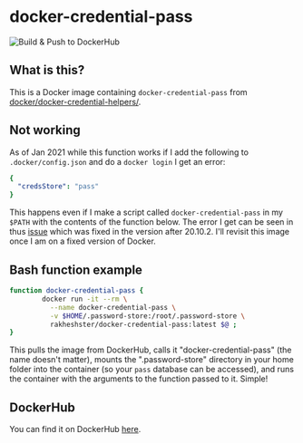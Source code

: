 # docker-credential-pass
![Build & Push to DockerHub](https://github.com/rakheshster/docker-credential-pass/workflows/Docker%20Build%20&%20Push/badge.svg)
## What is this?
This is a Docker image containing `docker-credential-pass` from [docker/docker-credential-helpers/](https://github.com/docker/docker-credential-helpers/).

## Not working
As of Jan 2021 while this function works if I add the following to `.docker/config.json` and do a `docker login` I get an error:
```yaml
{
  "credsStore": "pass"
}
```

This happens even if I make a script called `docker-credential-pass` in my `$PATH` with the contents of the function below. The error I get can be seen in thus [issue](https://github.com/moby/moby/issues/41771) which was fixed in the version after 20.10.2. I'll revisit this image once I am on a fixed version of Docker. 

## Bash function example
```bash
function docker-credential-pass { 
        docker run -it --rm \
          --name docker-credential-pass \
          -v $HOME/.password-store:/root/.password-store \
          rakheshster/docker-credential-pass:latest $@ ;
}
```

This pulls the image from DockerHub, calls it "docker-credential-pass" (the name doesn't matter), mounts the ".password-store" directory in your home folder into the container (so your `pass` database can be accessed), and runs the container with the arguments to the function passed to it. Simple!

## DockerHub

You can find it on DockerHub [here](https://hub.docker.com/repository/docker/rakheshster/docker-credential-pass). 
